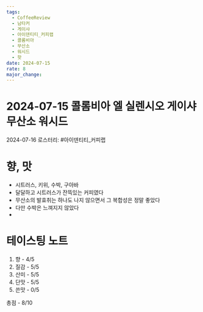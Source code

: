 ```yaml
---
tags:
  - CoffeeReview
  - 남타커
  - 게이샤
  - 아이덴티티_커피랩
  - 콜롬비아
  - 무산소
  - 워시드
  - 핫
date: 2024-07-15
rate: 8
major_change:
---
```

# 2024-07-15 콜롬비아 엘 실렌시오 게이샤 무산소 워시드
2024-07-16
로스터리: #아이덴티티_커피랩
# 향, 맛
- 시트러스, 키위, 수박, 구아바
- 달달하고 시트러스가 잔뜩있는 커피였다
- 무산소의 발효취는 하나도 나지 않으면서 그 복합성은 정말 좋았다
- 다만 수박은 느껴지지 않았다
- 
# 테이스팅 노트
1. 향 - 4/5
2. 질감 - 5/5
3. 산미 - 5/5
4. 단맛 - 5/5
5. 쓴맛 - 0/5

총점 - 8/10